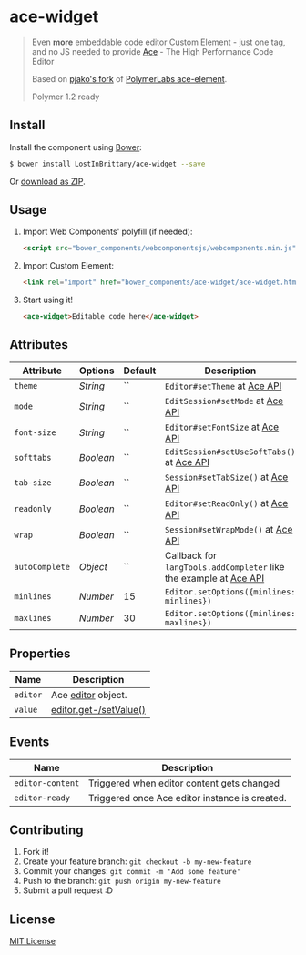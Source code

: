 # ace-widget #

> Even <strong>more</strong> embeddable code editor
> Custom Element - just one tag, and no JS needed to provide
> [Ace](http://ace.c9.io/) - The High Performance Code Editor
>
> Based on [pjako's fork](https://github.com/pjako/ace-element)
> of [PolymerLabs ace-element](https://github.com/PolymerLabs/ace-element).
>
> Polymer 1.2 ready


## Install

Install the component using [Bower](http://bower.io/):

```sh
$ bower install LostInBrittany/ace-widget --save
```

Or [download as ZIP](https://github.com/LostInBrittany/ace-widget/archive/gh-pages.zip).

## Usage

1. Import Web Components' polyfill (if needed):

    ```html
    <script src="bower_components/webcomponentsjs/webcomponents.min.js"></script>
    ```

2. Import Custom Element:

    ```html
    <link rel="import" href="bower_components/ace-widget/ace-widget.html">
    ```

3. Start using it!

    ```html
    <ace-widget>Editable code here</ace-widget>
    ```

## Attributes

Attribute   | Options   | Default | Description
---         | ---       | ---     | ---
`theme`     | *String*  | ``      | `Editor#setTheme` at [Ace API](http://ace.c9.io/#nav=api&api=editor)
`mode`      | *String*  | ``      | `EditSession#setMode` at [Ace API](http://ace.c9.io/#nav=api&api=edit_session)
`font-size` | *String*  | ``      | `Editor#setFontSize` at [Ace API](http://ace.c9.io/#nav=api&api=editor)
`softtabs`  | *Boolean* | ``      | `EditSession#setUseSoftTabs()` at [Ace API](http://ace.c9.io/#nav=api&api=edit_session)
`tab-size`  | *Boolean* | ``      | `Session#setTabSize()` at [Ace API](http://ace.c9.io/#nav=api&api=edit_session)
`readonly`  | *Boolean* | ``      | `Editor#setReadOnly()` at [Ace API](http://ace.c9.io/#nav=api&api=editor)
`wrap`      | *Boolean* | ``      | `Session#setWrapMode()` at [Ace API](http://ace.c9.io/#nav=api&api=edit_session)
`autoComplete` | *Object* | ``   | Callback for `langTools.addCompleter` like the example at [Ace API](https://github.com/ajaxorg/ace/wiki/How-to-enable-Autocomplete-in-the-Ace-editor)
`minlines`  | *Number*  | 15      | `Editor.setOptions({minlines: minlines})`
`maxlines`  | *Number*  | 30      | `Editor.setOptions({minlines: maxlines})`

## Properties

Name        |  Description
---         | ---
`editor`    | Ace [editor](http://ace.c9.io/#nav=api&api=editor) object.
`value`     | [editor.get-/setValue()](http://ace.c9.io/#nav=api&api=editor)

## Events

Name             |  Description
---              | ---
`editor-content` | Triggered when editor content gets changed
`editor-ready`   | Triggered once Ace editor instance is created.

## Contributing

1. Fork it!
2. Create your feature branch: `git checkout -b my-new-feature`
3. Commit your changes: `git commit -m 'Add some feature'`
4. Push to the branch: `git push origin my-new-feature`
5. Submit a pull request :D

## License

[MIT License](http://opensource.org/licenses/MIT)
